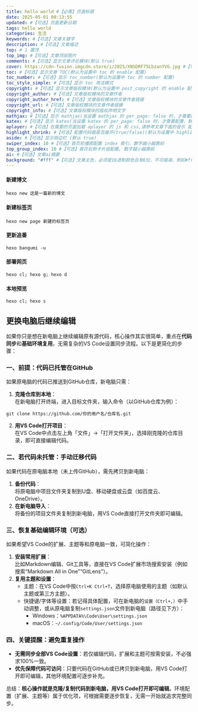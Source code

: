 ```yaml
---
title: hello world #【必需】页面标题
date: 2025-05-01 00:13:55
updated: #【可选】页面更新日期
tags: hello world
categories: 生活
keywords: #【可选】文章关键字
description: #【可选】文章描述
top: # 1 置顶
top_img: #【可选】文章顶部图片
comments: #【可选】显示文章评论模块(默认 true)
cover: https://cdn-fusion.imgcdn.store/i/2025/XNSDRF75LbzanYVG.jpg #【可选】文章缩略图(如果没有设置 top_img,文章页顶部将显示缩略图，可设为 false/图片地址/留空)
toc: #【可选】显示文章 TOC(默认为设置中 toc 的 enable 配置)
toc_number: #【可选】显示 toc_number(默认为设置中 toc 的 number 配置)
toc_style_simple: #【可选】显示 toc 简洁模式
copyright: #【可选】显示文章版权模块(默认为设置中 post_copyright 的 enable 配置)
copyright_author: #【可选】文章版权模块的文章作者
copyright_author_href: #【可选】文章版权模块的文章作者链接
copyright_url: #【可选】文章版权模块的文章作者链接
copyright_info: #【可选】文章版权模块的版权声明文字
mathjax: #【可选】显示 mathjax(当设置 mathjax 的 per_page: false 时，才需要配置，默认 false)
katex: #【可选】显示 katex(当设置 katex 的 per_page: false 时，才需要配置，默认 false)
aplayer: #【可选】在需要的页面加载 aplayer 的 js 和 css,请参考文章下面的音乐 配置
highlight_shrink: #【可选】配置代码框是否展开(true/false)(默认为设置中 highlight_shrink 的配置)
aside: #【可选】显示侧边栏 (默认 true)
swiper_index: 10 #【可选】首页轮播图配置 index 索引，数字越小越靠前
top_group_index: 10 #【可选】首页右侧卡片组配置, 数字越小越靠前
ai: #【可选】文章ai摘要
background: "#fff" #【可选】文章主色，必须是16进制颜色且有6位，不可缩减，例如#ffffff 不可写成#fff
---
```

#### 新建博文
```
hexo new 这是一篇新的博文
```
#### 新建标签页
```
hexo new page 新建的标签页
```
#### 更新追番
```
hexo bangumi -u 
```
#### 部署网页 
```
hexo cl; hexo g; hexo d
```
#### 本地预览
```
hexo cl; hexo s
```


## 更换电脑后继续编辑 
如果你只是想在新电脑上继续编辑原有源代码，核心操作其实很简单，重点在**代码同步**和**基础环境复用**，无需复杂的VS Code设置同步流程。以下是更简化的步骤：  


### 一、**前提：代码已托管在GitHub**  
如果原电脑的代码已推送到GitHub仓库，新电脑只需：  
1. **克隆仓库到本地**：  
   在新电脑打开终端，进入目标文件夹，输入命令（以GitHub仓库为例）：  
``` 
git clone https://github.com/你的用户名/仓库名.git  
```  
2. **用VS Code打开项目**：  
   在VS Code中点击左上角「文件」→「打开文件夹」，选择刚克隆的仓库目录，即可直接编辑代码。  


### 二、**若代码未托管：手动迁移代码**  
如果代码在原电脑本地（未上传GitHub），需先拷贝到新电脑：  
1. **备份代码**：  
   将原电脑中项目文件夹复制到U盘、移动硬盘或云盘（如百度云、OneDrive）。  
2. **在新电脑导入**：  
   将备份的项目文件夹复制到新电脑，用VS Code直接打开文件夹即可编辑。  


### 三、**恢复基础编辑环境（可选）**  
如果希望VS Code的扩展、主题等和原电脑一致，可简化操作：  
1. **安装常用扩展**：  
   比如Markdown编辑、Git工具等，直接在VS Code扩展市场搜索安装（例如搜索“Markdown All in One”“GitLens”）。  
2. **复用主题和设置**：  
   - 主题：在VS Code中按`Ctrl+K Ctrl+T`，选择原电脑使用的主题（如默认主题或第三方主题）。  
   - 快捷键/字体等设置：若记得具体配置，可在新电脑的`设置（Ctrl+,）`中手动调整，或从原电脑复制`settings.json`文件到新电脑（路径见下方）：  
     - Windows：`%APPDATA%\Code\User\settings.json`  
     - macOS：`~/.config/Code/User/settings.json`  


### 四、**关键提醒：避免重复操作**  
- **无需同步全部VS Code设置**：若仅编辑代码，扩展和主题可按需安装，不必强求100%一致。  
- **优先保障代码可访问**：只要代码在GitHub或已拷贝到新电脑，用VS Code打开即可编辑，其他环境配置可逐步补充。  


总结：**核心操作就是克隆/复制代码到新电脑，用VS Code打开即可编辑**。环境配置（扩展、主题等）属于优化项，可根据需要逐步恢复，无需一开始就追求完整同步。